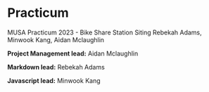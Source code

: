 # Practicum
MUSA Practicum 2023 - Bike Share Station Siting
Rebekah Adams, Minwook Kang, Aidan Mclaughlin

**Project Management lead:** Aidan Mclaughlin

**Markdown lead:** Rebekah Adams

**Javascript lead:** Minwook Kang
